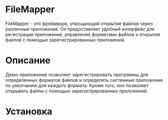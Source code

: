 # FileMapper

FileMapper - это фреймворк, упрощающий открытие файлов через различные приложения. Он предоставляет удобный интерфейс для регистрации приложений, управления форматами файлов и открытия файлов с помощью зарегистрированных приложений.

# Описание

Демо-приложение позволяет зарегистрировать программы для определенных форматов файлов и определять системные приложение по умолчанию для каждого формата. Кроме того, оно позволяет открывать файлы с помощью зарегистрированных приложений.

# Установка

